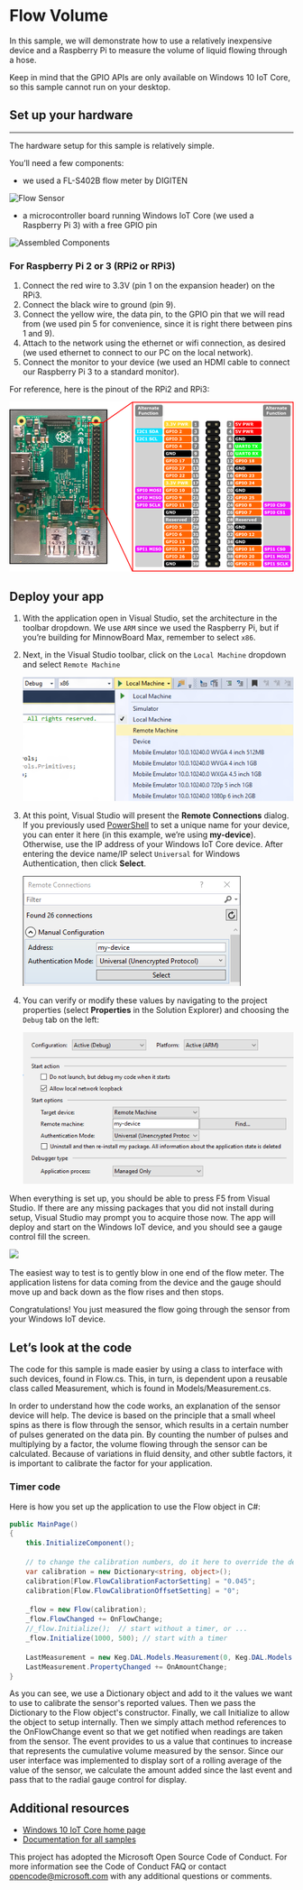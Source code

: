 # Flow Volume

In this sample, we will demonstrate how to use a relatively inexpensive device and a Raspberry Pi to measure the volume of liquid flowing through a hose.

Keep in mind that the GPIO APIs are only available on Windows 10 IoT Core, so this sample cannot run on your desktop.

## Set up your hardware
___
The hardware setup for this sample is relatively simple.

You’ll need a few components:

*   we used a FL-S402B flow meter by DIGITEN

![Flow Sensor](../../../Resources/images/FlowVolume/FlowSensor.png)

*   a microcontroller board running Windows IoT Core (we used a Raspberry Pi 3) with a free GPIO pin

![Assembled Components](../../../Resources/images/FlowVolume/Assembled.png)

### For Raspberry Pi 2 or 3 (RPi2 or RPi3)

1.  Connect the red wire to 3.3V (pin 1 on the expansion header) on the RPi3.
2.  Connect the black wire to ground (pin 9).
3.  Connect the yellow wire, the data pin, to the GPIO pin that we will read from (we used pin 5 for convenience, since it is right there between pins 1 and 9).
4.  Attach to the network using the ethernet or wifi connection, as desired (we used ethernet to connect to our PC on the local network).
5.  Connect the monitor to your device (we used an HDMI cable to connect our Raspberry Pi 3 to a standard monitor).

For reference, here is the pinout of the RPi2 and RPi3:

![](../../../Resources/images/PinMappings/RP2_Pinout.png)

## Deploy your app

1.  With the application open in Visual Studio, set the architecture in the toolbar dropdown. We use `ARM` since we used the Raspberry Pi, but if you’re building for MinnowBoard Max, remember to select `x86`.

2.  Next, in the Visual Studio toolbar, click on the `Local Machine` dropdown and select `Remote Machine`

    ![RemoteMachine Target](../../../Resources/images/AppDeployment/cs-remote-machine-debugging.png)

3.  At this point, Visual Studio will present the **Remote Connections** dialog. If you previously used [PowerShell](https://docs.microsoft.com/en-us/windows/iot-core/connect-your-device/powershell) to set a unique name for your device, you can enter it here (in this example, we’re using **my-device**). Otherwise, use the IP address of your Windows IoT Core device. After entering the device name/IP select `Universal` for Windows Authentication, then click **Select**.

    ![Remote Machine Debugging](../../../Resources/images/AppDeployment/cs-remote-connections.PNG)

4.  You can verify or modify these values by navigating to the project properties (select **Properties** in the Solution Explorer) and choosing the `Debug` tab on the left:

    ![Project Properties Debug Tab](../../../Resources/images/AppDeployment/cs-debug-project-properties.PNG)

When everything is set up, you should be able to press F5 from Visual Studio. If there are any missing packages that you did not install during setup, Visual Studio may prompt you to acquire those now. The app will deploy and start on the Windows IoT device, and you should see a gauge control fill the screen.

![](../../../Resources/images/FlowVolume/Screenshot.png)

The easiest way to test is to gently blow in one end of the flow meter.  The application listens for data coming from the device and the gauge should move up and back down as the flow rises and then stops.

Congratulations! You just measured the flow going through the sensor from your Windows IoT device.

## Let’s look at the code

The code for this sample is made easier by using a class to interface with such devices, found in Flow.cs.  This, in turn, is dependent upon a reusable class called Measurement, which is found in Models/Measurement.cs.

In order to understand how the code works, an explanation of the sensor device will help.  The device is based on the principle that a small wheel spins as there is flow through the sensor, which results in a certain number of pulses generated on the data pin.
By counting the number of pulses and multiplying by a factor, the volume flowing through the sensor can be calculated.  Because of variations in fluid density, and other subtle factors, it is important to calibrate the factor for your application.

### Timer code

Here is how you set up the application to use the Flow object in C#:

``` C#
public MainPage()
{
    this.InitializeComponent();

    // to change the calibration numbers, do it here to override the defaults within the code
    var calibration = new Dictionary<string, object>();
    calibration[Flow.FlowCalibrationFactorSetting] = "0.045";
    calibration[Flow.FlowCalibrationOffsetSetting] = "0";

    _flow = new Flow(calibration);
    _flow.FlowChanged += OnFlowChange;
    //_flow.Initialize();  // start without a timer, or ...
    _flow.Initialize(1000, 500); // start with a timer

    LastMeasurement = new Keg.DAL.Models.Measurement(0, Keg.DAL.Models.Measurement.UnitsOfMeasure.Ounces);
    LastMeasurement.PropertyChanged += OnAmountChange;
}
```
As you can see, we use a Dictionary object and add to it the values we want to use to calibrate the sensor's reported values.  Then we pass the Dictionary to the Flow object's constructor.  Finally, we call Initialize to allow the object
to setup internally.  Then we simply attach method references to the OnFlowChange event so that we get notified when readings are taken from the sensor.  The event provides to us a value that continues to increase that 
represents the cumulative volume measured by the sensor.  Since our user interface was implemented to display sort of a rolling average of the value of the sensor, we calculate the amount added since the last event and pass
that to the radial gauge control for display.

## Additional resources
* [Windows 10 IoT Core home page](https://developer.microsoft.com/en-us/windows/iot/)
* [Documentation for all samples](https://developer.microsoft.com/en-us/windows/iot/samples)

This project has adopted the Microsoft Open Source Code of Conduct. For more information see the Code of Conduct FAQ or contact <opencode@microsoft.com> with any additional questions or comments.

